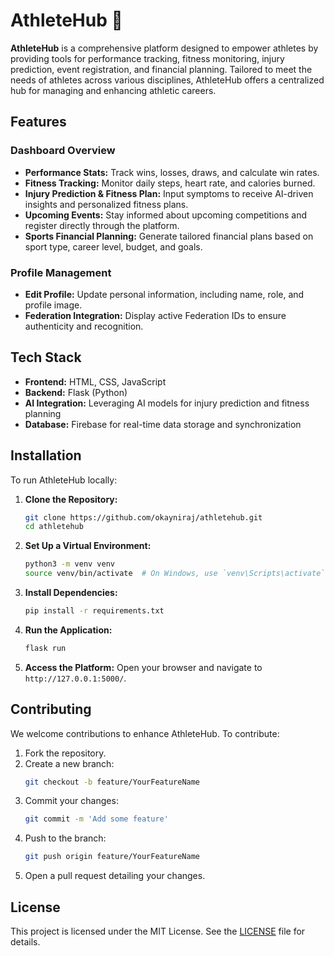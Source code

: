 # AthleteHub 🏅

**AthleteHub** is a comprehensive platform designed to empower athletes by providing tools for performance tracking, fitness monitoring, injury prediction, event registration, and financial planning. Tailored to meet the needs of athletes across various disciplines, AthleteHub offers a centralized hub for managing and enhancing athletic careers.

## Features

### Dashboard Overview
- **Performance Stats:** Track wins, losses, draws, and calculate win rates.
- **Fitness Tracking:** Monitor daily steps, heart rate, and calories burned.
- **Injury Prediction & Fitness Plan:** Input symptoms to receive AI-driven insights and personalized fitness plans.
- **Upcoming Events:** Stay informed about upcoming competitions and register directly through the platform.
- **Sports Financial Planning:** Generate tailored financial plans based on sport type, career level, budget, and goals.

### Profile Management
- **Edit Profile:** Update personal information, including name, role, and profile image.
- **Federation Integration:** Display active Federation IDs to ensure authenticity and recognition.

## Tech Stack

- **Frontend:** HTML, CSS, JavaScript
- **Backend:** Flask (Python)
- **AI Integration:** Leveraging AI models for injury prediction and fitness planning
- **Database:** Firebase for real-time data storage and synchronization

## Installation

To run AthleteHub locally:

1. **Clone the Repository:**
   ```bash
   git clone https://github.com/okayniraj/athletehub.git
   cd athletehub
   ```

2. **Set Up a Virtual Environment:**
   ```bash
   python3 -m venv venv
   source venv/bin/activate  # On Windows, use `venv\Scripts\activate`
   ```

3. **Install Dependencies:**
   ```bash
   pip install -r requirements.txt
   ```

4. **Run the Application:**
   ```bash
   flask run
   ```

5. **Access the Platform:**
   Open your browser and navigate to `http://127.0.0.1:5000/`.

## Contributing

We welcome contributions to enhance AthleteHub. To contribute:

1. Fork the repository.
2. Create a new branch:
   ```bash
   git checkout -b feature/YourFeatureName
   ```
3. Commit your changes:
   ```bash
   git commit -m 'Add some feature'
   ```
4. Push to the branch:
   ```bash
   git push origin feature/YourFeatureName
   ```
5. Open a pull request detailing your changes.

## License

This project is licensed under the MIT License. See the [LICENSE](https://github.com/okayniraj/athletehub/blob/main/LICENSE) file for details.



